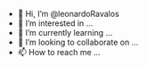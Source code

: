 - 👋 Hi, I’m @leonardoRavalos
- 👀 I’m interested in ...
- 🌱 I’m currently learning ...
- 💞️ I’m looking to collaborate on ...
- 📫 How to reach me ...

<!---
leonardoRavalos/leonardoRavalos is a ✨ special ✨ repository because its `README.md` (this file) appears on your GitHub profile.
You can click the Preview link to take a look at your changes.
--->
